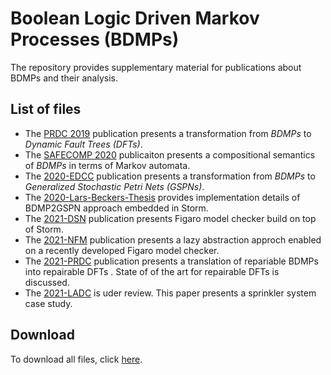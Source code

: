 # Boolean Logic Driven Markov Processes (BDMPs)

The repository provides supplementary material for publications about BDMPs and their analysis.

## List of files
- The [PRDC 2019](2019-PRDC) publication presents a transformation from *BDMPs* to *Dynamic Fault Trees (DFTs)*.
- The [SAFECOMP 2020](2020-SAFECOMP) publicaiton presents a compositional semantics of *BDMPs* in terms of Markov automata.
- The [2020-EDCC](2020-EDCC) publication presents a transformation from *BDMPs* to *Generalized Stochastic Petri Nets (GSPNs)*.
- The [2020-Lars-Beckers-Thesis](2020-Lars-Beckers-Masters-Thesis) provides implementation details of BDMP2GSPN approach embedded in Storm. 
- The [2021-DSN](2021-DSN) publication presents Figaro model checker build on top of Storm.
- The [2021-NFM](2021-NFM) publication presents a lazy abstraction approch enabled on a recently developed Figaro model checker.
- The [2021-PRDC](2021-PRDC) publication presents a translation of repariable BDMPs into repairable DFTs . State of of the art for repairable DFTs is discussed.
- The [2021-LADC](2021-LADC) is uder review. This paper presents a sprinkler system case study. 


## Download
To download all files, click [here](https://github.com/moves-rwth/dft-bdmp/archive/master.zip).
